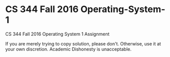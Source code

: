 # CS 344 Fall 2016 Operating-System-1
CS 344 Fall 2016 Operating System 1 Assignment

If you are merely trying to copy solution, please don't.
Otherwise, use it at your own discretion. Academic Dishonesty is unacceptable.
